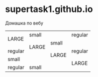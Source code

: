 # supertask1.github.io
Домашка по вебу
<!DOCTYPE html> 
<html lang="en"> 
<head> 
<link rel="stylesheet" type="text/css" href="hw.css">
<meta charset="UTF-8"> 
<title>Homework_2</title> 
</head> 
<body> 
<table> 
<tr> 
<td rowspan="2" class="large">LARGE</td> 
<td colspan="2" class="small">small</td> 
<td class="regular">regular</td> 
</tr> 
<tr> 
<td rowspan="2" class="large">LARGE</td> 
<td colspan="2" class="small">small</td> 
</tr> 
<tr> 
<td class="regular">regular</td> 
<td rowspan="2" class="large">LARGE</td> 
<td class="regular">regular</td> 
</tr> 
<tr> 
<td colspan="2" class="small">small</td> 
<td rowspan="2" class="large">LARGE</td> 
</tr> 
<tr> 
<td class="regular">regular</td> 
<td colspan="2" class="small">small</td> 
</tr> 
</table> 
</body> 
</html>

